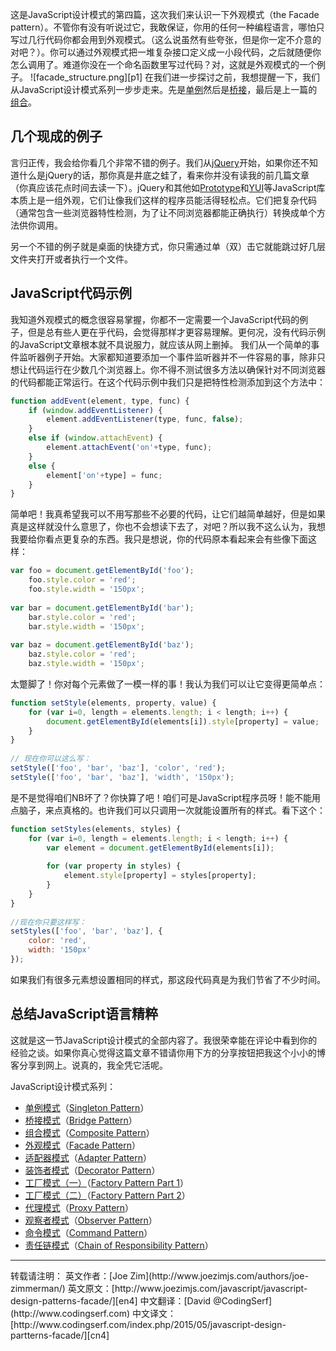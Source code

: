 这是JavaScript设计模式的第四篇，这次我们来认识一下外观模式（the Facade pattern）。不管你有没有听说过它，我敢保证，你用的任何一种编程语言，哪怕只写过几行代码你都会用到外观模式。（这么说虽然有些夸张，但是你一定不介意的对吧？）。你可以通过外观模式把一堆复杂接口定义成一小段代码，之后就随便你怎么调用了。难道你没在一个命名函数里写过代码？对，这就是外观模式的一个例子。
![facade_structure.png][p1]
在我们进一步探讨之前，我想提醒一下，我们从JavaScript设计模式系列一步步走来。先是[单例][cn1]然后是[桥接][cn2]，最后是上一篇的[组合][cn3]。

## 几个现成的例子
言归正传，我会给你看几个非常不错的例子。我们从[jQuery][jq]开始，如果你还不知道什么是jQuery的话，那你真是井底之蛙了，看来你并没有读我的前几篇文章（你真应该花点时间去读一下）。jQuery和其他如[Prototype](http://prototypejs.org/)和[YUI](http://yuilibrary.com/)等JavaScript库本质上是一组外观，它们让像我们这样的程序员能活得轻松点。它们把复杂代码（通常包含一些浏览器特性检测，为了让不同浏览器都能正确执行）转换成单个方法供你调用。

另一个不错的例子就是桌面的快捷方式，你只需通过单（双）击它就能跳过好几层文件夹打开或者执行一个文件。

## JavaScript代码示例
我知道外观模式的概念很容易掌握，你都不一定需要一个JavaScript代码的例子，但是总有些人更在乎代码，会觉得那样才更容易理解。更何况，没有代码示例的JavaScript文章根本就不具说服力，就应该从网上删掉。
我们从一个简单的事件监听器例子开始。大家都知道要添加一个事件监听器并不一件容易的事，除非只想让代码运行在少数几个浏览器上。你不得不测试很多方法以确保针对不同浏览器的代码都能正常运行。在这个代码示例中我们只是把特性检测添加到这个方法中：
```javascript
function addEvent(element, type, func) {
    if (window.addEventListener) {
        element.addEventListener(type, func, false);
    }
    else if (window.attachEvent) {
        element.attachEvent('on'+type, func);
    }
    else {
        element['on'+type] = func;
    }
}
```
简单吧！我真希望我可以不用写那些不必要的代码，让它们越简单越好，但是如果真是这样就没什么意思了，你也不会想读下去了，对吧？所以我不这么认为，我想我要给你看点更复杂的东西。我只是想说，你的代码原本看起来会有些像下面这样：
```javascript
var foo = document.getElementById('foo');
    foo.style.color = 'red';
    foo.style.width = '150px';
     
var bar = document.getElementById('bar');
    bar.style.color = 'red';
    bar.style.width = '150px';
     
var baz = document.getElementById('baz');
    baz.style.color = 'red';
    baz.style.width = '150px';
```
太蹩脚了！你对每个元素做了一模一样的事！我认为我们可以让它变得更简单点：
```javascript
function setStyle(elements, property, value) {
    for (var i=0, length = elements.length; i < length; i++) {
        document.getElementById(elements[i]).style[property] = value;
    }
}
 
// 现在你可以这么写：
setStyle(['foo', 'bar', 'baz'], 'color', 'red');
setStyle(['foo', 'bar', 'baz'], 'width', '150px');
```
是不是觉得咱们NB坏了？你快算了吧！咱们可是JavaScript程序员呀！能不能用点脑子，来点真格的。也许我们可以只调用一次就能设置所有的样式。看下这个：
```javascript
function setStyles(elements, styles) {
    for (var i=0, length = elements.length; i < length; i++) {
        var element = document.getElementById(elements[i]);
         
        for (var property in styles) {
            element.style[property] = styles[property];
        }
    }
}
 
//现在你只要这样写：
setStyles(['foo', 'bar', 'baz'], {
    color: 'red',
    width: '150px'
});
```
如果我们有很多元素想设置相同的样式，那这段代码真是为我们节省了不少时间。

## 总结JavaScript语言精粹
这就是这一节JavaScript设计模式的全部内容了。我很荣幸能在评论中看到你的经验之谈。如果你真心觉得这篇文章不错请你用下方的分享按钮把我这个小小的博客分享到网上。说真的，我全凭它活呢。

JavaScript设计模式系列：
- [单例模式][cn1]（[Singleton Pattern][en1]）
- [桥接模式][cn2]（[Bridge Pattern][en2]）
- [组合模式][cn3]（[Composite Pattern][en3]）
- [外观模式][cn4]（[Facade Pattern][en4]）
- [适配器模式][cn5]（[Adapter Pattern][en5]）
- [装饰者模式][cn6]（[Decorator Pattern][en6]）
- [工厂模式（一）][cn7]（[Factory Pattern Part 1][en7]）
- [工厂模式（二）][cn8]（[Factory Pattern Part 2][en8]）
- [代理模式][cn9]（[Proxy Pattern][en9]）
- [观察者模式][cn10]（[Observer Pattern][en10]）
- [命令模式][cn11]（[Command Pattern][en11]）
- [责任链模式][cn12]（[Chain of Responsibility Pattern][en12]）


<hr/>
转载请注明：
英文作者：[Joe Zim](http://www.joezimjs.com/authors/joe-zimmerman/)
英文原文：[http://www.joezimjs.com/javascript/javascript-design-patterns-facade/][en4]
中文翻译：[David @CodingSerf](http://www.codingserf.com)
中文译文：[http://www.codingserf.com/index.php/2015/05/javascript-design-partterns-facade/][cn4]

[cn1]: http://www.codingserf.com/index.php/2015/05/javascript-design-partterns-singleton/
[cn2]: http://www.codingserf.com/index.php/2015/05/javascript-design-partterns-bridge/
[cn3]: http://www.codingserf.com/index.php/2015/05/javascript-design-partterns-composite/
[cn4]: http://www.codingserf.com/index.php/2015/05/javascript-design-partterns-facade/
[cn5]: http://www.codingserf.com/index.php/2015/05/javascript-design-partterns-adapter/
[cn6]: http://www.codingserf.com/index.php/2015/05/javascript-design-partterns-decorator/
[cn7]: http://www.codingserf.com/index.php/2015/05/javascript-design-partterns-factory-part-1/
[cn8]: http://www.codingserf.com/index.php/2015/05/javascript-design-partterns-factory-part-2/
[cn9]: http://www.codingserf.com/index.php/2015/05/javascript-design-partterns-proxy/
[cn10]: http://www.codingserf.com/index.php/2015/05/javascript-design-partterns-observer/
[cn11]: http://www.codingserf.com/index.php/2015/05/javascript-design-partterns-command/
[cn12]: http://www.codingserf.com/index.php/2015/05/javascript-design-partterns-chain-of-responsibility/

[en1]: http://www.joezimjs.com/javascript/javascript-design-patterns-singleton/
[en2]: http://www.joezimjs.com/javascript/javascript-design-patterns-bridge/
[en3]: http://www.joezimjs.com/javascript/javascript-design-patterns-composite/
[en4]: http://www.joezimjs.com/javascript/javascript-design-patterns-facade/
[en5]: http://www.joezimjs.com/javascript/javascript-design-patterns-adapter/
[en6]: http://www.joezimjs.com/javascript/javascript-design-patterns-decorator/
[en7]: http://www.joezimjs.com/javascript/javascript-design-patterns-factory/
[en8]: http://www.joezimjs.com/javascript/javascript-design-patterns-factory-part-2/
[en9]: http://www.joezimjs.com/javascript/javascript-design-patterns-proxy/
[en10]: http://www.joezimjs.com/javascript/javascript-design-patterns-observer/
[en11]: http://www.joezimjs.com/javascript/javascript-design-patterns-command/
[en12]: http://www.joezimjs.com/javascript/javascript-design-patterns-chain-of-responsibility/
[jq]: http://jquery.com/








